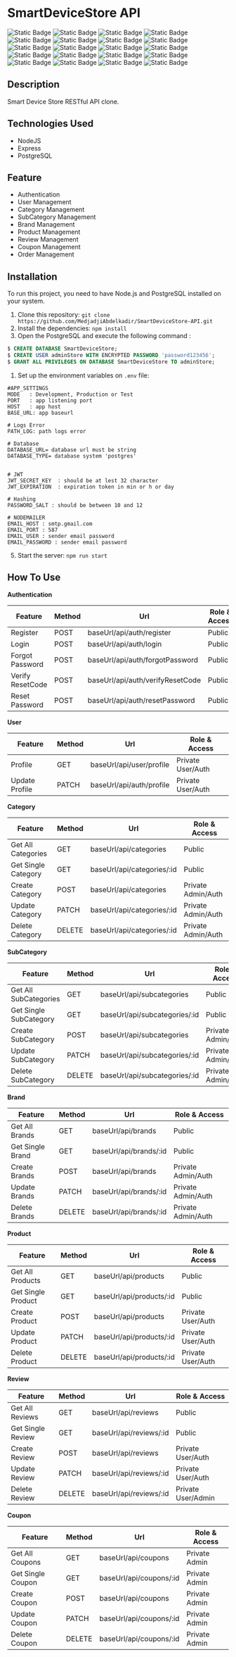 # SmartDeviceStore API

![Static Badge](https://img.shields.io/badge/19.4.0-Node.Js-green)
![Static Badge](https://img.shields.io/badge/4.18.2-Express.Js-blue)
![Static Badge](https://img.shields.io/badge/8.11.3-pg-blue)
![Static Badge](https://img.shields.io/badge/6.33.0-sequelize-blue)
![Static Badge](https://img.shields.io/badge/6.6.2-sequelize--cli-blue)
![Static Badge](https://img.shields.io/badge/ISC-license-blue)
![Static Badge](https://img.shields.io/badge/0.32.6-sharp-red)
![Static Badge](https://img.shields.io/badge/1.6.6-slugify-red)
![Static Badge](https://img.shields.io/badge/1.6.6-swagger--ui--express-red)
![Static Badge](https://img.shields.io/badge/9.0.1-uuid-red)
![Static Badge](https://img.shields.io/badge/3.10.0-winston-red)
![Static Badge](https://img.shields.io/badge/3.0.1-nodemon-red)
![Static Badge](https://img.shields.io/badge/2.8.5-cors-red)
![Static Badge](https://img.shields.io/badge/16.3.1-dotenv-red)
![Static Badge](https://img.shields.io/badge/7.0.1-express--validator-red)
![Static Badge](https://img.shields.io/badge/1.2.0-express--async--handler-red)
![Static Badge](https://img.shields.io/badge/5.1.1-bcrypt-red)
![Static Badge](https://img.shields.io/badge/9.0.2-jsonwebtoken-red)
![Static Badge](https://img.shields.io/badge/6.9.6-nodemailer-red)
![Static Badge](https://img.shields.io/badge/1.4.5--lts.1-multer-red)

## Description
Smart Device Store RESTful API clone.

## Technologies Used 
- NodeJS
- Express
- PostgreSQL 

## Feature
  - Authentication
  - User Management
  - Category Management
  - SubCategory Management
  - Brand Management
  - Product Management
  - Review Management
  - Coupon Management
  - Order Management

## Installation

To run this project, you need to have Node.js and PostgreSQL installed on your system.

1. Clone this repository: `git clone https://github.com/MedjadjiAbdelkadir/SmartDeviceStore-API.git`
2. Install the dependencies: `npm install`
3. Open the PostgreSQL and execute the following command :
```sql
$ CREATE DATABASE SmartDeviceStore;
$ CREATE USER adminStore WITH ENCRYPTED PASSWORD 'password123456';
$ GRANT ALL PRIVILEGES ON DATABASE SmartDeviceStore TO adminStore;
```
1. Set up the environment variables on `.env` file:

```env
#APP_SETTINGS
MODE   : Development, Production or Test
PORT   : app listening port
HOST   : app host
BASE_URL: app baseurl

# Logs Error
PATH_LOG: path logs error

# Database 
DATABASE_URL= database url must be string
DATABASE_TYPE= database system 'postgres'


# JWT  
JWT_SECRET_KEY  : should be at lest 32 character
JWT_EXPIRATION  : expiration token in min or h or day

# Hashing  
PASSWORD_SALT : should be between 10 and 12

# NODEMAILER
EMAIL_HOST : smtp.gmail.com
EMAIL_PORT : 587
EMAIL_USER : sender email password
EMAIL_PASSWORD : sender email password

```
5. Start the server: `npm run start`

## How To Use 
<b>Authentication</b>

| Feature                 | Method |                Url                 |     Role & Access    |
|-------------------------|--------|------------------------------------|----------------------|
| Register                | POST   | baseUrl/api/auth/register          | Public               |
| Login                   | POST   | baseUrl/api/auth/login             | Public               |
| Forgot Password         | POST   | baseUrl/api/auth/forgotPassword    | Public               |
| Verify ResetCode        | POST   | baseUrl/api/auth/verifyResetCode   | Public               |
| Reset Password          | POST   | baseUrl/api/auth/resetPassword     | Public               |


<b>User</b>

| Feature                 | Method |                Url                 |     Role & Access    |
|-------------------------|--------|------------------------------------|----------------------|
| Profile                 | GET    | baseUrl/api/user/profile           | Private User/Auth    |
| Update Profile          | PATCH  | baseUrl/api/auth/profile           | Private User/Auth    |

<b>Category</b>

| Feature                 | Method |                Url                 |     Role & Access    |
|-------------------------|--------|------------------------------------|----------------------|
| Get All Categories      | GET    | baseUrl/api/categories             | Public               |
| Get Single Category     | GET    | baseUrl/api/categories/:id         | Public               |
| Create Category         | POST   | baseUrl/api/categories             | Private Admin/Auth   |
| Update Category         | PATCH  | baseUrl/api/categories/:id         | Private Admin/Auth   |
| Delete Category         | DELETE | baseUrl/api/categories/:id         | Private Admin/Auth   |

<b>SubCategory</b>

| Feature                 | Method |                Url                 |     Role & Access    |
|-------------------------|--------|------------------------------------|----------------------|
| Get All SubCategories   | GET    | baseUrl/api/subcategories          | Public               |
| Get Single SubCategory  | GET    | baseUrl/api/subcategories/:id      | Public               |
| Create SubCategory      | POST   | baseUrl/api/subcategories          | Private Admin/Auth   |
| Update SubCategory      | PATCH  | baseUrl/api/subcategories/:id      | Private Admin/Auth   |
| Delete SubCategory      | DELETE | baseUrl/api/subcategories/:id      | Private Admin/Auth   |

<b>Brand</b>

| Feature                 | Method |                Url                 |     Role & Access    |
|-------------------------|--------|------------------------------------|----------------------|
| Get All Brands          | GET    | baseUrl/api/brands                 | Public               |
| Get Single Brand        | GET    | baseUrl/api/brands/:id             | Public               |
| Create Brands           | POST   | baseUrl/api/brands                 | Private Admin/Auth   |
| Update Brands           | PATCH  | baseUrl/api/brands/:id             | Private Admin/Auth   |
| Delete Brands           | DELETE | baseUrl/api/brands/:id             | Private Admin/Auth   |

<b>Product</b>

| Feature                 | Method |                Url                 |     Role & Access    |
|-------------------------|--------|------------------------------------|----------------------|
| Get All Products        | GET    | baseUrl/api/products               | Public               |
| Get Single Product      | GET    | baseUrl/api/products/:id           | Public               |
| Create Product          | POST   | baseUrl/api/products               | Private User/Auth    |
| Update Product          | PATCH  | baseUrl/api/products/:id           | Private User/Auth    |
| Delete Product          | DELETE | baseUrl/api/products/:id           | Private User/Auth    |

<b>Review</b>

| Feature                 | Method |                Url                 |     Role & Access    |
|-------------------------|--------|------------------------------------|----------------------|
| Get All Reviews         | GET    | baseUrl/api/reviews                | Public               |
| Get Single Review       | GET    | baseUrl/api/reviews/:id            | Public               |
| Create Review           | POST   | baseUrl/api/reviews                | Private User/Auth    |
| Update Review           | PATCH  | baseUrl/api/reviews/:id            | Private User/Auth    |
| Delete Review           | DELETE | baseUrl/api/reviews/:id            | Private User/Admin   |

<b>Coupon</b>

| Feature                 | Method |                Url                 |     Role & Access    |
|-------------------------|--------|------------------------------------|----------------------|
| Get All Coupons         | GET    | baseUrl/api/coupons                | Private Admin        |
| Get Single Coupon       | GET    | baseUrl/api/coupons/:id            | Private Admin        |
| Create Coupon           | POST   | baseUrl/api/coupons                | Private Admin        |
| Update Coupon           | PATCH  | baseUrl/api/coupons/:id            | Private Admin        |
| Delete Coupon           | DELETE | baseUrl/api/coupons/:id            | Private Admin        |

